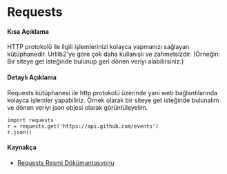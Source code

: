 # Requests

#### Kısa Açıklama
HTTP protokolü ile ilgili işlemlerinizi kolayca yapmanızı sağlayan kütüphanedir. Urllib2'ye göre çok daha kullanışlı ve zahmetsizdir.
(Örneğin: Bir siteye get isteğinde bulunup geri dönen veriyi alabilirsiniz.)

#### Detaylı Açıklama
Requests kütüphanesi ile http protokolü üzerinde yani web bağlantılarında kolayca işlemler yapabiliriz. Örnek olarak bir siteye get isteğinde bulunalım ve dönen veriyi json objesi olarak görüntüleyelim.

	import requests
    r = requests.get('https://api.github.com/events')
    r.json()


#### Kaynakça
- [Requests Resmi Dökümantasyonu](http://docs.python-requests.org/en/latest/)